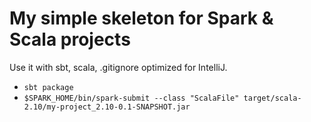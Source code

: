# My simple skeleton for Spark & Scala projects

Use it with sbt, scala, .gitignore optimized for IntelliJ.

+ `sbt package`
+ `$SPARK_HOME/bin/spark-submit --class "ScalaFile" target/scala-2.10/my-project_2.10-0.1-SNAPSHOT.jar`
